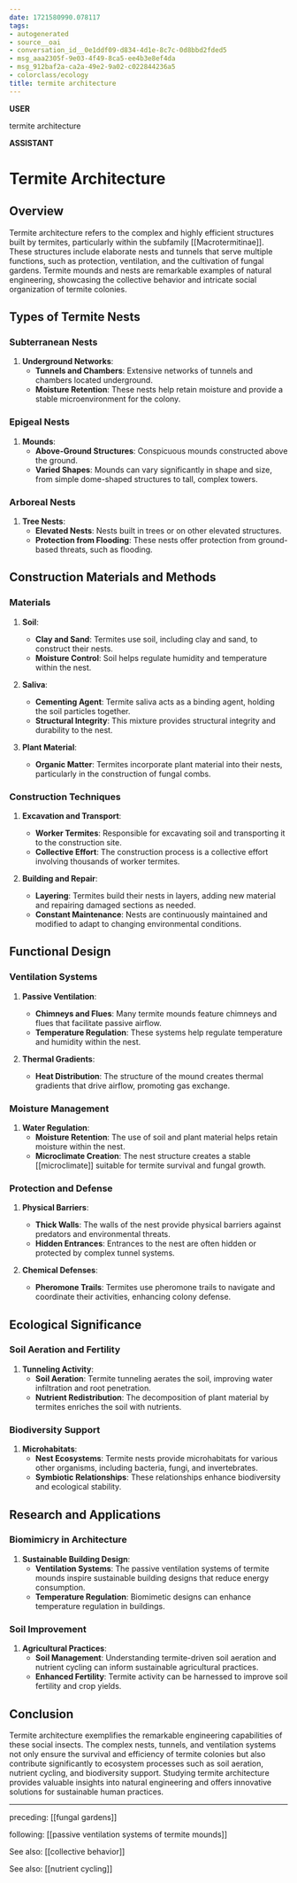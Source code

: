 ```yaml
---
date: 1721580990.078117
tags:
- autogenerated
- source__oai
- conversation_id__0e1ddf09-d834-4d1e-8c7c-0d8bbd2fded5
- msg_aaa2305f-9e03-4f49-8ca5-ee4b3e8ef4da
- msg_912baf2a-ca2a-49e2-9a02-c022844236a5
- colorclass/ecology
title: termite architecture
---
```


**USER**

termite architecture


**ASSISTANT**

# Termite Architecture

## Overview

Termite architecture refers to the complex and highly efficient structures built by termites, particularly within the subfamily [[Macrotermitinae]]. These structures include elaborate nests and tunnels that serve multiple functions, such as protection, ventilation, and the cultivation of fungal gardens. Termite mounds and nests are remarkable examples of natural engineering, showcasing the collective behavior and intricate social organization of termite colonies.

## Types of Termite Nests

### Subterranean Nests

1. **Underground Networks**:
    - **Tunnels and Chambers**: Extensive networks of tunnels and chambers located underground.
    - **Moisture Retention**: These nests help retain moisture and provide a stable microenvironment for the colony.

### Epigeal Nests

1. **Mounds**:
    - **Above-Ground Structures**: Conspicuous mounds constructed above the ground.
    - **Varied Shapes**: Mounds can vary significantly in shape and size, from simple dome-shaped structures to tall, complex towers.

### Arboreal Nests

1. **Tree Nests**:
    - **Elevated Nests**: Nests built in trees or on other elevated structures.
    - **Protection from Flooding**: These nests offer protection from ground-based threats, such as flooding.

## Construction Materials and Methods

### Materials

1. **Soil**:
    - **Clay and Sand**: Termites use soil, including clay and sand, to construct their nests.
    - **Moisture Control**: Soil helps regulate humidity and temperature within the nest.

2. **Saliva**:
    - **Cementing Agent**: Termite saliva acts as a binding agent, holding the soil particles together.
    - **Structural Integrity**: This mixture provides structural integrity and durability to the nest.

3. **Plant Material**:
    - **Organic Matter**: Termites incorporate plant material into their nests, particularly in the construction of fungal combs.

### Construction Techniques

1. **Excavation and Transport**:
    - **Worker Termites**: Responsible for excavating soil and transporting it to the construction site.
    - **Collective Effort**: The construction process is a collective effort involving thousands of worker termites.

2. **Building and Repair**:
    - **Layering**: Termites build their nests in layers, adding new material and repairing damaged sections as needed.
    - **Constant Maintenance**: Nests are continuously maintained and modified to adapt to changing environmental conditions.

## Functional Design

### Ventilation Systems

1. **Passive Ventilation**:
    - **Chimneys and Flues**: Many termite mounds feature chimneys and flues that facilitate passive airflow.
    - **Temperature Regulation**: These systems help regulate temperature and humidity within the nest.

2. **Thermal Gradients**:
    - **Heat Distribution**: The structure of the mound creates thermal gradients that drive airflow, promoting gas exchange.

### Moisture Management

1. **Water Regulation**:
    - **Moisture Retention**: The use of soil and plant material helps retain moisture within the nest.
    - **Microclimate Creation**: The nest structure creates a stable [[microclimate]] suitable for termite survival and fungal growth.

### Protection and Defense

1. **Physical Barriers**:
    - **Thick Walls**: The walls of the nest provide physical barriers against predators and environmental threats.
    - **Hidden Entrances**: Entrances to the nest are often hidden or protected by complex tunnel systems.

2. **Chemical Defenses**:
    - **Pheromone Trails**: Termites use pheromone trails to navigate and coordinate their activities, enhancing colony defense.

## Ecological Significance

### Soil Aeration and Fertility

1. **Tunneling Activity**:
    - **Soil Aeration**: Termite tunneling aerates the soil, improving water infiltration and root penetration.
    - **Nutrient Redistribution**: The decomposition of plant material by termites enriches the soil with nutrients.

### Biodiversity Support

1. **Microhabitats**:
    - **Nest Ecosystems**: Termite nests provide microhabitats for various other organisms, including bacteria, fungi, and invertebrates.
    - **Symbiotic Relationships**: These relationships enhance biodiversity and ecological stability.

## Research and Applications

### Biomimicry in Architecture

1. **Sustainable Building Design**:
    - **Ventilation Systems**: The passive ventilation systems of termite mounds inspire sustainable building designs that reduce energy consumption.
    - **Temperature Regulation**: Biomimetic designs can enhance temperature regulation in buildings.

### Soil Improvement

1. **Agricultural Practices**:
    - **Soil Management**: Understanding termite-driven soil aeration and nutrient cycling can inform sustainable agricultural practices.
    - **Enhanced Fertility**: Termite activity can be harnessed to improve soil fertility and crop yields.

## Conclusion

Termite architecture exemplifies the remarkable engineering capabilities of these social insects. The complex nests, tunnels, and ventilation systems not only ensure the survival and efficiency of termite colonies but also contribute significantly to ecosystem processes such as soil aeration, nutrient cycling, and biodiversity support. Studying termite architecture provides valuable insights into natural engineering and offers innovative solutions for sustainable human practices.


---

preceding: [[fungal gardens]]  


following: [[passive ventilation systems of termite mounds]]

See also: [[collective behavior]]


See also: [[nutrient cycling]]